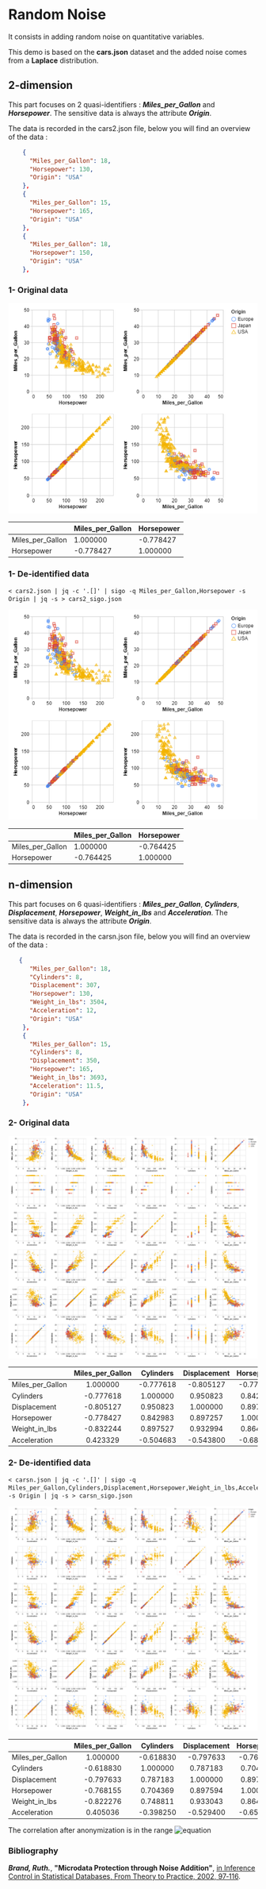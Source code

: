 # Random Noise

It consists in adding random noise on quantitative variables.

This demo is based on the **cars.json** dataset and the added noise comes from a **Laplace** distribution.

## 2-dimension

This part focuses on 2 quasi-identifiers : ***Miles_per_Gallon*** and ***Horsepower***.
The sensitive data is always the attribute ***Origin***.

The data is recorded in the cars2.json file, below you will find an overview of the data :

```json
    {
      "Miles_per_Gallon": 18,
      "Horsepower": 130,
      "Origin": "USA"
    },
    {
      "Miles_per_Gallon": 15,
      "Horsepower": 165,
      "Origin": "USA"
    },
    {
      "Miles_per_Gallon": 18,
      "Horsepower": 150,
      "Origin": "USA"
    },
```

### 1- Original data

![original](cars2.png)

|                  | Miles_per_Gallon | Horsepower |
|------------------|------------------|------------|
| Miles_per_Gallon |     1.000000     |  -0.778427 |
| Horsepower       |     -0.778427    |  1.000000  |

### 1- De-identified data

```console
< cars2.json | jq -c '.[]' | sigo -q Miles_per_Gallon,Horsepower -s Origin | jq -s > cars2_sigo.json
```

![masked](cars2-sigo.png)

|                  | Miles_per_Gallon | Horsepower |
|------------------|------------------|------------|
| Miles_per_Gallon |     1.000000     |  -0.764425 |
| Horsepower       |     -0.764425    |  1.000000  |

## n-dimension

This part focuses on 6 quasi-identifiers : ***Miles_per_Gallon***, ***Cylinders***, ***Displacement***, ***Horsepower***, ***Weight_in_lbs*** and ***Acceleration***.
The sensitive data is always the attribute ***Origin***.

The data is recorded in the carsn.json file, below you will find an overview of the data :

```json
   {
      "Miles_per_Gallon": 18,
      "Cylinders": 8,
      "Displacement": 307,
      "Horsepower": 130,
      "Weight_in_lbs": 3504,
      "Acceleration": 12,
      "Origin": "USA"
    },
    {
      "Miles_per_Gallon": 15,
      "Cylinders": 8,
      "Displacement": 350,
      "Horsepower": 165,
      "Weight_in_lbs": 3693,
      "Acceleration": 11.5,
      "Origin": "USA"
    },
```

### 2- Original data

![original](carsn.png)

|                  | Miles_per_Gallon | Cylinders | Displacement | Horsepower | Weight_in_lbs | Acceleration |
|------------------|:----------------:|:---------:|:------------:|:----------:|:-------------:|:------------:|
| Miles_per_Gallon |     1.000000     | -0.777618 |   -0.805127  |  -0.778427 |   -0.832244   |   0.423329   |
| Cylinders        |     -0.777618    |  1.000000 |   0.950823   |  0.842983  |    0.897527   |   -0.504683  |
| Displacement     |     -0.805127    |  0.950823 |   1.000000   |  0.897257  |    0.932994   |   -0.543800  |
| Horsepower       |     -0.778427    |  0.842983 |   0.897257   |  1.000000  |    0.864538   |   -0.689196  |
| Weight_in_lbs    |     -0.832244    |  0.897527 |   0.932994   |  0.864538  |    1.000000   |   -0.416839  |
| Acceleration     |     0.423329     | -0.504683 |   -0.543800  |  -0.689196 |   -0.416839   |   1.000000   |

### 2- De-identified data

```console
< carsn.json | jq -c '.[]' | sigo -q Miles_per_Gallon,Cylinders,Displacement,Horsepower,Weight_in_lbs,Acceleration -s Origin | jq -s > carsn_sigo.json
```

![masked](carsn-sigo.png)

|                  | Miles_per_Gallon | Cylinders | Displacement | Horsepower | Weight_in_lbs | Acceleration |
|------------------|:----------------:|:---------:|:------------:|:----------:|:-------------:|:------------:|
| Miles_per_Gallon |     1.000000     | -0.618830 |   -0.797633  |  -0.768155 |   -0.822276   |   0.405036   |
| Cylinders        |     -0.618830    |  1.000000 |   0.787183   |  0.704369  |    0.748811   |   -0.398250  |
| Displacement     |     -0.797633    |  0.787183 |   1.000000   |  0.897594  |    0.933043   |   -0.529400  |
| Horsepower       |     -0.768155    |  0.704369 |   0.897594   |  1.000000  |    0.864810   |   -0.653690  |
| Weight_in_lbs    |     -0.822276    |  0.748811 |   0.933043   |  0.864810  |    1.000000   |   -0.402344  |
| Acceleration     |     0.405036     | -0.398250 |   -0.529400  |  -0.653690 |   -0.402344   |   1.000000   |

The correlation after anonymization is in the range ![equation](https://latex.codecogs.com/svg.image?%5Cinline%20%5Cleft%20%5B%20%5Cpm%200%20;%20%5Cpm%200.16%20%5Cright%20%5D)

### Bibliography

***Brand, Ruth.***, **"Microdata Protection through Noise Addition"**,
[in Inference Control in Statistical Databases, From Theory to Practice, 2002, 97‑116](<https://link.springer.com/chapter/10.1007/3-540-47804-3_8?code=d7da801e-b5d7-4f86-8820-3547ba948938>).
